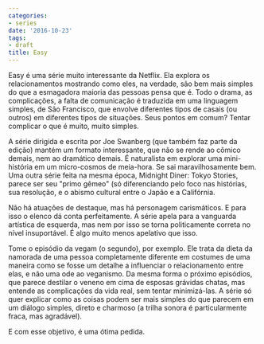 ```yaml
---
categories:
- series
date: '2016-10-23'
tags:
- draft
title: Easy
---
```


Easy é uma série muito interessante da Netflix. Ela explora os relacionamentos mostrando como eles, na verdade, são bem mais simples do que a esmagadora maioria das pessoas pensa que é. Todo o drama, as complicações, a falta de comunicação é traduzida em uma linguagem simples, de São Francisco, que envolve diferentes tipos de casais (ou outros) em diferentes tipos de situações. Seus pontos em comum? Tentar complicar o que é muito, muito simples.

A série dirigida e escrita por Joe Swanberg (que também faz parte da edição) mantém um formato interessante, que não se rende ao cômico demais, nem ao dramático demais. É naturalista em explorar uma mini-história em um micro-cosmos de meia-hora. Se sai maravilhosamente bem. Uma outra série feita na mesma época, Midnight Diner: Tokyo Stories, parece ser seu "primo gêmeo" (só diferenciando pelo foco nas histórias, sua resolução, e o abismo cultural entre o Japão e a Califórnia.

Não há atuações de destaque, mas há personagem carismáticos. E para isso o elenco dá conta perfeitamente. A série apela para a vanguarda artística de esquerda, mas nem por isso se torna politicamente correta no nível insuportável. É algo muito menos apelativo que isso.

Tome o episódio da vegam (o segundo), por exemplo. Ele trata da dieta da namorada de uma pessoa completamente diferente em costumes de uma maneira como se fosse um detalhe a influenciar o relacionamento entre elas, e não uma ode ao veganismo. Da mesma forma o próximo episódios, que parece destilar o veneno em cima de esposas grávidas chatas, mas entende as complicações da vida real, sem tentar minimizá-las. A série só quer explicar como as coisas podem ser mais simples do que parecem em um diálogo simples, direto e charmoso (a trilha sonora é particularmente fraca, mas agradável).

E com esse objetivo, é uma ótima pedida.